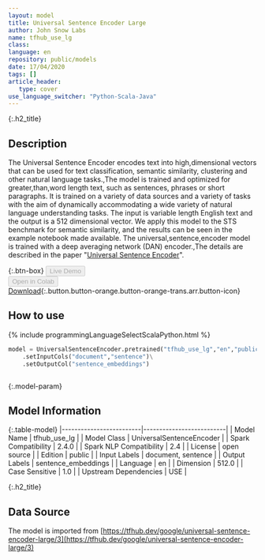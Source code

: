 ```yaml
---
layout: model
title: Universal Sentence Encoder Large
author: John Snow Labs
name: tfhub_use_lg
class: 
language: en
repository: public/models
date: 17/04/2020
tags: []
article_header:
   type: cover
use_language_switcher: "Python-Scala-Java"
---
```


{:.h2_title}
## Description 
The Universal Sentence Encoder encodes text into high,dimensional vectors that can be used for text classification, semantic similarity, clustering and other natural language tasks.,The model is trained and optimized for greater,than,word length text, such as sentences, phrases or short paragraphs. It is trained on a variety of data sources and a variety of tasks with the aim of dynamically accommodating a wide variety of natural language understanding tasks. The input is variable length English text and the output is a 512 dimensional vector. We apply this model to the STS benchmark for semantic similarity, and the results can be seen in the example notebook made available. The universal,sentence,encoder model is trained with a deep averaging network (DAN) encoder.,The details are described in the paper "[Universal Sentence Encoder](https://arxiv.org/abs/1803.11175)".



{:.btn-box}
<button class="button button-orange" disabled>Live Demo</button><br/><button class="button button-orange" disabled>Open in Colab</button><br/>[Download](https://s3.amazonaws.com/auxdata.johnsnowlabs.com/public/models/tfhub_use_lg_en_2.4.0_2.4_1587136993894.zip){:.button.button-orange.button-orange-trans.arr.button-icon}<br/>

## How to use 
<div class="tabs-box" markdown="1">

{% include programmingLanguageSelectScalaPython.html %}

```python
model = UniversalSentenceEncoder.pretrained("tfhub_use_lg","en","public/models")\
	.setInputCols("document","sentence")\
	.setOutputCol("sentence_embeddings")
```

```scala

```
</div>



{:.model-param}
## Model Information

{:.table-model}
|-------------------------|--------------------------|
| Model Name              | tfhub_use_lg             |
| Model Class             | UniversalSentenceEncoder |
| Spark Compatibility     | 2.4.0                    |
| Spark NLP Compatibility | 2.4                      |
| License                 | open source              |
| Edition                 | public                   |
| Input Labels            | document, sentence       |
| Output Labels           | sentence_embeddings      |
| Language                | en                       |
| Dimension               | 512.0                    |
| Case Sensitive          | 1.0                      |
| Upstream Dependencies   | USE                      |




{:.h2_title}
## Data Source
The model is imported from [https://tfhub.dev/google/universal-sentence-encoder-large/3](https://tfhub.dev/google/universal-sentence-encoder-large/3)

